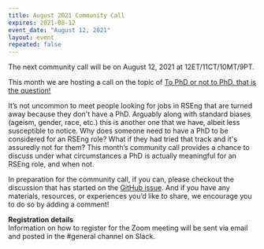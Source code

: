 ```yaml
---
title: August 2021 Community Call
expires: 2021-08-12
event_date: "August 12, 2021"
layout: event
repeated: false
---
```


The next community call will be on August 12, 2021 at 12ET/11CT/10MT/9PT.

This month we are hosting a call on the topic of [To PhD or not to PhD, that is the question!](https://github.com/USRSE/monthly-community-calls/issues/6)

It’s not uncommon to meet people looking for jobs in RSEng that are turned away because they don't have a PhD. Arguably along with standard biases (ageism, gender, race, etc.) this is another one that we have, albeit less susceptible to notice. Why does someone need to have a PhD to be considered for an RSEng role? What if they had tried that track and it's assuredly not for them? This month’s community call provides a chance to discuss under what circumstances a PhD is actually meaningful for an RSEng role, and when not.

In preparation for the community call, if you can, please checkout the discussion that has started on the [GitHub issue](https://github.com/USRSE/monthly-community-calls/issues/6). And if you have any materials, resources, or experiences you’d like to share, we encourage you to do so by adding a comment!

**Registration details**  
Information on how to register for the Zoom meeting will be sent via email and posted in the #general channel on Slack.
